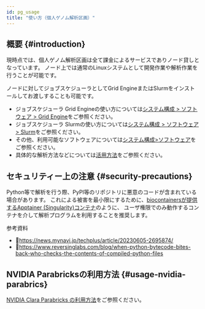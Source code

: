 ```yaml
---
id: pg_usage
title: "使い方（個人ゲノム解析区画）"
---
```



## 概要 {#introduction}

現時点では、個人ゲノム解析区画は全て課金によるサービスでありノード貸しとなっています。 ノード上では通常のLinuxシステムとして開発作業や解析作業を行うことが可能です。

ノードに対してジョブスケジューラとしてGrid EngineまたはSlurmをインストールしてお渡しすることも可能です。

- ジョブスケジューラ Grid Engineの使い方については[<u>システム構成 > ソフトウェア > Grid Engine</u>](/software/grid_engine/)をご参照ください。
- ジョブスケジューラ Slurmの使い方については[<u>システム構成 > ソフトウェア > Slurm</u>](/software/slurm)をご参照ください。
- その他、利用可能なソフトウェアについては[<u>システム構成>ソフトウェア</u>](../software/software.md)をご参照ください。
- 具体的な解析方法などについては[<u>活用方法</u>](../advanced_guides/advanced_guide_2023.md)をご参照ください。


## セキュリティー上の注意 {#security-precautions}

Python等で解析を行う際、PyPI等のリポジトリに悪意のコードが含まれている場合があります。
これによる被害を最小限にするために、[<u>biocontainersが提供するApptainer (Singularity)コンテナ</u>](/software/BioContainers)のように、
ユーザ権限でのみ動作するコンテナを介して解析プログラムを利用することを推奨します。


参考資料
- &#x1f517;<u>https://news.mynavi.jp/techplus/article/20230605-2695874/</u>
- &#x1f517;<u>https://www.reversinglabs.com/blog/when-python-bytecode-bites-back-who-checks-the-contents-of-compiled-python-files</u>

## NVIDIA Parabricksの利用方法 {#usage-nvidia-parabrics}

[<u>NVIDIA Clara Parabricks の利用方法</u>](/advanced_guides/parabricks/)をご参照ください。
